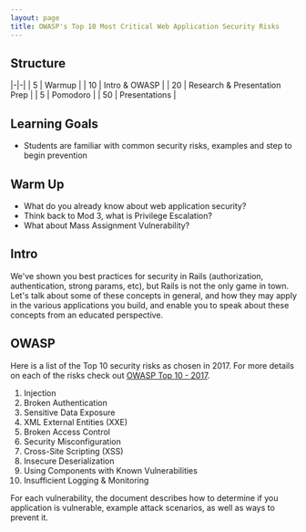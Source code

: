 ```yaml
---
layout: page
title: OWASP's Top 10 Most Critical Web Application Security Risks
---
```


## Structure

|-|-|
| 5 | Warmup |
| 10 | Intro & OWASP |
| 20 | Research & Presentation Prep |
| 5 | Pomodoro |
| 50 | Presentations |

## Learning Goals

* Students are familiar with common security risks, examples and step to begin prevention

## Warm Up

* What do you already know about web application security?
* Think back to Mod 3, what is Privilege Escalation?
* What about Mass Assignment Vulnerability?

## Intro

We've shown you best practices for security in Rails (authorization, authentication, strong params, etc), but Rails is not the only game in town. Let's talk about some of these concepts in general, and how they may apply in the various applications you build, and enable you to speak about these concepts from an educated perspective.

## OWASP


Here is a list of the Top 10 security risks as chosen in 2017. For more details on each of the risks check out [OWASP Top 10 - 2017](https://www.owasp.org/images/7/72/OWASP_Top_10-2017_%28en%29.pdf.pdf).

1. Injection
2. Broken Authentication
3. Sensitive Data Exposure
4. XML External Entities (XXE)
5. Broken Access Control
6. Security Misconfiguration
7. Cross-Site Scripting (XSS)
8. Insecure Deserialization
9. Using Components with Known Vulnerabilities
10. Insufficient Logging & Monitoring

For each vulnerability, the document describes how to determine if you application is vulnerable, example attack scenarios, as well as ways to prevent it.
